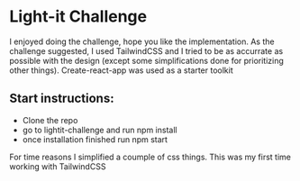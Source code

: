 # Light-it Challenge

I enjoyed doing the challenge, hope you like the implementation.
As the challenge suggested, I used TailwindCSS and I tried to be as accurrate as possible with the design (except some simplifications done for prioritizing other things). Create-react-app was used as a starter toolkit

## Start instructions: 
- Clone the repo
- go to lightit-challenge and run npm install
- once installation finished run npm start

For time reasons I simplified a coumple of css things. This was my first time working with TailwindCSS

